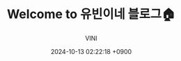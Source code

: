 ---
layout: post
title:  "Welcome to 유빈이네 블로그🏠"
date:   2024-10-13 02:22:18 +0900
categories: Misc
author: VINI

--- 